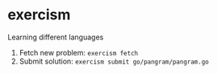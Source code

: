 # exercism
Learning different languages

1. Fetch new problem: `exercism fetch`
2. Submit solution: `exercism submit go/pangram/pangram.go`
